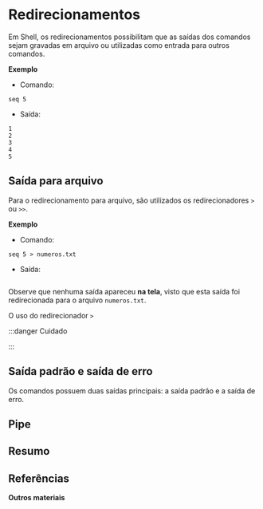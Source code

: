 # Redirecionamentos

Em Shell, os redirecionamentos possibilitam que as saídas dos comandos sejam gravadas em arquivo ou utilizadas como entrada para outros comandos.


**Exemplo**  

- Comando:

```
seq 5
```

- Saída:
```
1
2
3
4
5
```

## Saída para arquivo

Para o redirecionamento para arquivo, são utilizados os redirecionadores `>` ou `>>`.

**Exemplo**

- Comando:
```
seq 5 > numeros.txt
```

- Saída:
```
```

Observe que nenhuma saída apareceu **na tela**, visto que esta saída foi redirecionada para o arquivo `numeros.txt`.

O uso do redirecionador `>` 

:::danger Cuidado



:::

## Saída padrão e saída de erro

Os comandos possuem duas saídas principais: a saída padrão e a saída de erro.



## Pipe

## Resumo



## Referências

**Outros materiais**  

